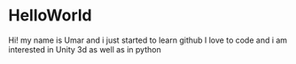 # HelloWorld
Hi! my name is Umar and i just started to learn github
I love to code and i am interested in Unity 3d as well as in python
